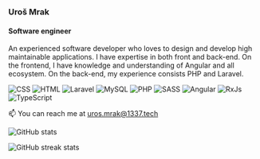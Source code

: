 
### Uroš Mrak
#### Software engineer


An experienced software developer who loves to design and develop high maintainable applications. I have expertise in both front and back-end. On the frontend, I have knowledge and understanding of Angular and all ecosystem. On the back-end, my experience consists PHP and Laravel.

![CSS](https://img.shields.io/badge/-CSS-05e273)	![HTML](https://img.shields.io/badge/-HTML-05e273)	![Laravel](https://img.shields.io/badge/-Laravel-05e273)	![MySQL](https://img.shields.io/badge/-MySQL-05e273)	![PHP](https://img.shields.io/badge/-PHP-05e273)	![SASS](https://img.shields.io/badge/-SASS-05e273)	![Angular](https://img.shields.io/badge/-Angular-05e273)	![RxJs](https://img.shields.io/badge/-RxJs-05e273)	![TypeScript](https://img.shields.io/badge/-TypeScript-05e273)

📫 You can reach me at uros.mrak@1337.tech
  
![GitHub stats](https://github-readme-stats.vercel.app/api?username=umrak11&show_icons=true&bg_color=0C0C91&text_color=05E273&title_color=05E273&border_color=05E273)
  
![GitHub streak stats](https://github-readme-streak-stats.herokuapp.com/?user=umrak11&theme=dark&&date_format=M%20j%5B%2C%20Y%5D&background=0C0C91&border=198754&ring=198754&fire=198754&currStreakLabel=198754)

